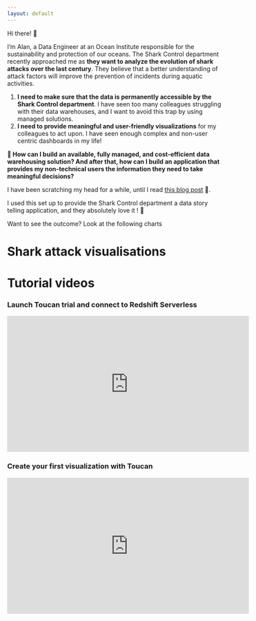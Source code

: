```yaml
---
layout: default
---
```


Hi there! 👋

I’m Alan, a Data Engineer at an Ocean Institute responsible for the sustainability and protection of our oceans. The Shark Control department recently approached me as **they want to analyze the evolution of shark attacks over the last century**. They believe that a better understanding of attack factors will improve the prevention of incidents during aquatic activities.

1. **I need to make sure that the data is permanently accessible by the Shark Control department**. I have seen too many colleagues struggling with their data warehouses, and I want to avoid this trap by using managed solutions.
2. **I need to provide meaningful and user-friendly visualizations** for my colleagues to act upon. I have seen enough complex and non-user centric dashboards in my life!

**🧐 How can I build an available, fully managed, and cost-efficient data warehousing solution? And after that, how can I build an application that provides my non-technical users the information they need to take meaningful decisions?**

I have been scratching my head for a while, until I read [this blog post](https://aws.amazon.com/blogs/big-data/build-a-data-storytelling-application-with-amazon-redshift-serverless-and-toucan/) 🤯.

I used this set up to provide the Shark Control department a data story telling application, and they absolutely love it ! 🎉

Want to see the outcome? Look at the following charts

# Shark attack visualisations
<div>
    <script async src="https://presales.toucantoco.com/scripts/embedLauncher.js?id=a49f1674-0df2-4416-a06f-1865f19ebc3d&panel" type="text/javascript"></script>
</div>

# Tutorial videos

### Launch Toucan trial and connect to Redshift Serverless

<div class="video-responsive">
<iframe width="560" height="315" src="https://www.youtube.com/embed/rIcUjUKkz20" title="YouTube video player" frameborder="0" allow="accelerometer; autoplay; clipboard-write; encrypted-media; gyroscope; picture-in-picture" allowfullscreen></iframe>
</div>

### Create your first visualization with Toucan
<div class="video-responsive">
<iframe width="560" height="315" src="https://www.youtube.com/embed/pa6UJsmLxSA" title="YouTube video player" frameborder="0" allow="accelerometer; autoplay; clipboard-write; encrypted-media; gyroscope; picture-in-picture" allowfullscreen></iframe>
</div>
